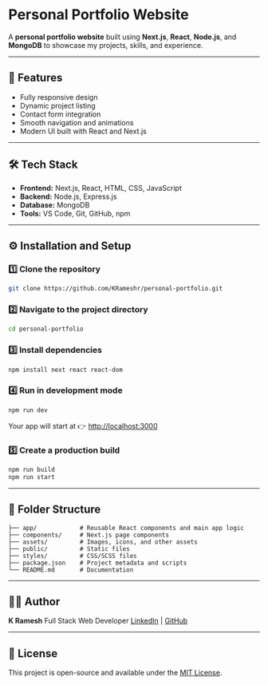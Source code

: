 # Personal Portfolio Website

A **personal portfolio website** built using **Next.js**, **React**, **Node.js**, and **MongoDB** to showcase my projects, skills, and experience.

---

## 🚀 Features

* Fully responsive design
* Dynamic project listing
* Contact form integration
* Smooth navigation and animations
* Modern UI built with React and Next.js

---

## 🛠️ Tech Stack

* **Frontend:** Next.js, React, HTML, CSS, JavaScript
* **Backend:** Node.js, Express.js
* **Database:** MongoDB
* **Tools:** VS Code, Git, GitHub, npm

---

## ⚙️ Installation and Setup

### 1️⃣ Clone the repository

```bash
git clone https://github.com/KRameshr/personal-portfolio.git
```

### 2️⃣ Navigate to the project directory

```bash
cd personal-portfolio
```

### 3️⃣ Install dependencies

```bash
npm install next react react-dom
```

### 4️⃣ Run in development mode

```bash
npm run dev
```

Your app will start at 👉 [http://localhost:3000](http://localhost:3000)

### 5️⃣ Create a production build

```bash
npm run build
npm run start
```

---

## 📁 Folder Structure

```
├── app/            # Reusable React components and main app logic
├── components/     # Next.js page components
├── assets/         # Images, icons, and other assets
├── public/         # Static files
├── styles/         # CSS/SCSS files
├── package.json    # Project metadata and scripts
└── README.md       # Documentation

```

---

## 🧑‍💻 Author

**K Ramesh**
Full Stack Web Developer
[LinkedIn](https://www.linkedin.com/in/) | [GitHub](https://github.com/)

---

## 📝 License

This project is open-source and available under the [MIT License](LICENSE).
